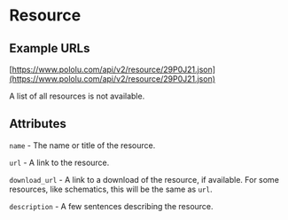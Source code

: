 # Resource

## Example URLs

[https://www.pololu.com/api/v2/resource/29P0J21.json](https://www.pololu.com/api/v2/resource/29P0J21.json)

A list of all resources is not available.

## Attributes

`name` - The name or title of the resource.

`url` - A link to the resource.

`download_url` - A link to a download of the resource, if available.
For some resources, like schematics, this will be the same as `url`.

`description` - A few sentences describing the resource.
